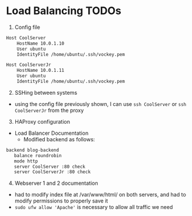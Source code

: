 # Load Balancing TODOs
1. Config file

```bash
Host CoolServer
    HostName 10.0.1.10
    User ubuntu
    IdentityFile /home/ubuntu/.ssh/vockey.pem

Host CoolServerJr
    HostName 10.0.1.11
    User ubuntu
    IdentityFile /home/ubuntu/.ssh/vockey.pem
```

2. SSHing between systems
- using the config file previously shown, I can use `ssh CoolServer` or `ssh CoolServerJr` from the proxy

3. HAProxy configuration
- Load Balancer Documentation
	- Modified backend as follows:
```bash
backend blog-backend
   balance roundrobin
   mode http
   server CoolServer :80 check
   server CoolServerJr :80 check
```

4. Webserver 1 and 2 documentation
- had to modify index file at /var/www/html/ on both servers, and had to modify permissions to properly save it
- `sudo ufw allow 'Apache'` is necessary to allow all traffic we need

